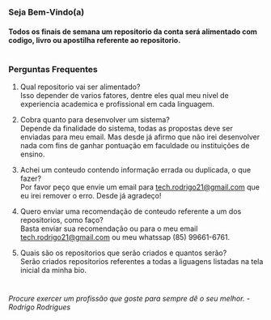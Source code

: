 ### **Seja Bem-Vindo(a)**
#### Todos os finais de semana um repositorio da conta será alimentado com codigo, livro ou apostilha referente ao repositorio.
#
### **Perguntas Frequentes**
1. Qual repositorio vai ser alimentado? </br>
Isso depender de varios fatores, dentre eles qual meu nivel de experiencia academica e profissional em cada linguagem.

2. Cobra quanto para desenvolver um sistema? </br>
Depende da finalidade do sistema, todas as propostas deve ser enviadas para meu email. Mas desde já afirmo que não irei desenvolver nada com fins de ganhar pontuação em faculdade ou instituições de ensino.

3. Achei um conteudo contendo informação errada ou duplicada, o que fazer? </br>
Por favor peço que envie um email para tech.rodrigo21@gmail.com que eu irei remover o erro. Desde já agradeço!

4. Quero enviar uma recomendação de conteudo referente a um dos repositorios, como faço? </br>
Basta enviar sua recomendação ou para o meu email tech.rodrigo21@gmail.com ou meu whatssap (85) 99661-6761.

5. Quais são os repositorios que serão criados e quantos serão? <br/>
Serão criados repositorios referentes a todas a liguagens listadas na tela inicial da minha bio.
#
*Procure exercer um profissão que goste para sempre dê o seu melhor. - Rodrigo Rodrigues*